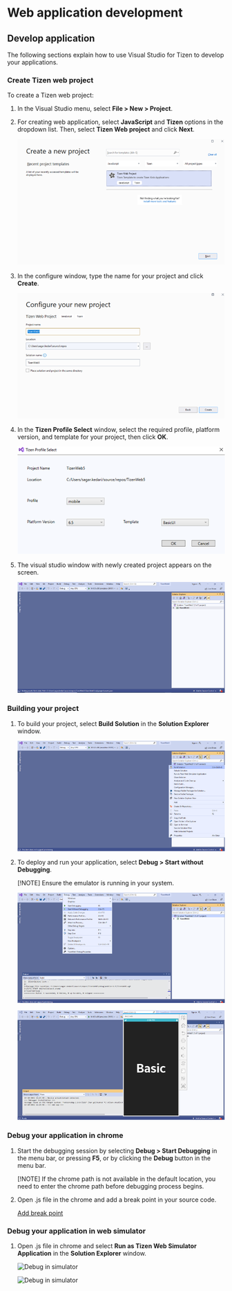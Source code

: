 # Web application development


## Develop application

The following sections explain how to use Visual Studio for Tizen to develop your applications.


### Create Tizen web project

To create a Tizen web project:

1. In the Visual Studio menu, select **File &gt; New &gt; Project**.

2. For creating web application, select **JavaScript** and **Tizen** options in the dropdown list. Then, select **Tizen Web project** and click **Next**.

    ![Create Tizen project](media/web_create_project.png)

3. In the configure window, type the name for your project and click **Create**.

    ![Configure project](media/web_configure_project.png)

4. In the **Tizen Profile Select** window, select the required profile, platform version, and template for your project, then click **OK**.

    ![Version selection](media/web_version_selection.png)

5. The visual studio window with newly created project appears on the screen.

    ![Visual Studio screen](media/web_vs_screen.png)


### Building your project

1. To build your project, select **Build Solution** in the **Solution Explorer** window.

    ![Build project](media/web_build_project.png)

2. To deploy and run your application, select **Debug &gt; Start without Debugging**.
    
    [!NOTE] Ensure the emulator is running in your system.

    ![Run application](media/web_run_application1.png)

    ![Application](media/web_run_application2.png)


### Debug your application in chrome

1.	Start the debugging session by selecting **Debug &gt; Start Debugging** in the menu bar, or pressing **F5**, or by clicking the **Debug** button in the menu bar.

    [!NOTE] If the chrome path is not available in the default location, you need to enter the chrome path before debugging process begins.

2.	Open .js file in the chrome and add a break point in your source code.

    [Add break point](media/web_debug_application.png)


### Debug your application in web simulator

1. Open .js file in chrome and select **Run as Tizen Web Simulator Application** in the **Solution Explorer** window.

    ![Debug in simulator](media/web_debug_simulator1)

    ![Debug in simulator](media/web_debug_simulator2)
